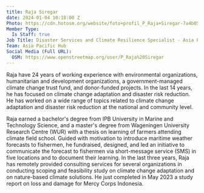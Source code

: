 ```yaml
---
title: Raja Siregar
date: 2024-01-04 10:18:00 Z
Photo: https://cdn.hotosm.org/website/foto+profil_P_Raja+Siregar-7a4b05.jpeg
Member Type:
  Is Staff: true
Job Title: Disaster Services and Climate Resilience Specialist - Asia Pacific Hub
Team: Asia Pacific Hub
Social Media (Full URL):
  OSM: https://www.openstreetmap.org/user/P_Raja%20Siregar
---
```


Raja have 24 years of working experience with environmental organizations, humanitarian and development organizations, a government-managed climate change trust fund, and donor-funded projects. In the last 14 years, he has focused on climate change adaptation and disaster risk reduction. He has worked on a wide range of topics related to climate change adaptation and disaster risk reduction at the national and community level. 

Raja earned a bachelor's degree from IPB University in Marine and Technology Science, and a master's degree from Wageningen University Research Centre (WUR) with a thesis on learning of farmers attending climate field school. Guided with motivation to introduce maritime weather forecasts to fishermen, he fundraised, designed, and led an initiative to communicate the forecast to fishermen via short-message service (SMS) in five locations and to document their learning. In the last three years, Raja has remotely provided consulting services for several organizations in conducting scoping and feasibility study on climate change adaptation and on nature-based climate solutions. He just completed in May 2023 a study report on loss and damage for Mercy Corps Indonesia.

